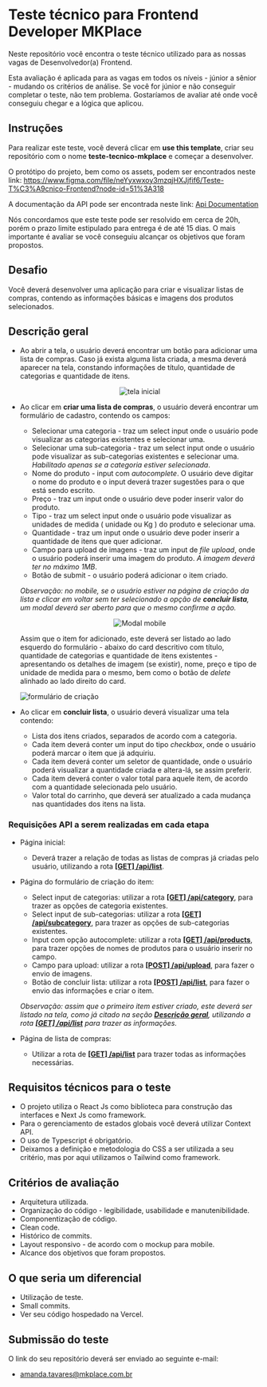 # Teste técnico para Frontend Developer MKPlace

Neste repositório você encontra o teste técnico utilizado para as nossas vagas de Desenvolvedor(a) Frontend.

Esta avaliação é aplicada para as vagas em todos os níveis - júnior a sênior - mudando os critérios de análise.
Se você for júnior e não conseguir completar o teste, não tem problema. Gostaríamos de avaliar até onde você conseguiu chegar e a lógica que aplicou.

## Instruções

Para realizar este teste, você deverá clicar em **use this template**, criar seu repositório com o nome **teste-tecnico-mkplace** e começar a desenvolver.

O protótipo do projeto, bem como os assets, podem ser encontrados neste link: https://www.figma.com/file/neYyxwxoy3mzqjHXJjfif6/Teste-T%C3%A9cnico-Frontend?node-id=51%3A318

A documentação da API pode ser encontrada neste link: [Api Documentation](api-documentation.md)

Nós concordamos que este teste pode ser resolvido em cerca de 20h, porém o prazo limite estipulado para entrega é de até 15 dias. O mais importante é avaliar se você conseguiu alcançar os objetivos que foram propostos.

## Desafio

Você deverá desenvolver uma aplicação para criar e visualizar listas de compras, contendo as informações básicas e imagens dos produtos selecionados.

## Descrição geral

- Ao abrir a tela, o usuário deverá encontrar um botão para adicionar uma lista de compras.
  Caso já exista alguma lista criada, a mesma deverá aparecer na tela, constando informações de título, quantidade de categorias e quantidade de itens.

  <center><img src="public/img/tela_inicial.png" alt="tela inicial"/></center>

- Ao clicar em **criar uma lista de compras**, o usuário deverá encontrar um formulário de cadastro, contendo os campos:

  - Selecionar uma categoria - traz um select input onde o usuário pode visualizar as categorias existentes e selecionar uma.
  - Selecionar uma sub-categoria - traz um select input onde o usuário pode visualizar as sub-categorias existentes e selecionar uma. _Habilitado apenas se a categoria estiver selecionada_.
  - Nome do produto - input com _autocomplete_. O usuário deve digitar o nome do produto e o input deverá trazer sugestões para o que está sendo escrito.
  - Preço - traz um input onde o usuário deve poder inserir valor do produto.
  - Tipo - traz um select input onde o usuário pode visualizar as unidades de medida ( unidade ou Kg ) do produto e selecionar uma.
  - Quantidade - traz um input onde o usuário deve poder inserir a quantidade de itens que quer adicionar.
  - Campo para upload de imagens - traz um input de _file upload_, onde o usuário poderá inserir uma imagem do produto. _A imagem deverá ter no máximo 1MB_.
  - Botão de submit - o usuário poderá adicionar o item criado.

  _Observação: no mobile, se o usuário estiver na página de criação da lista e clicar em voltar sem ter selecionado a opção de **concluir lista**, um modal deverá ser aberto para que o mesmo confirme a ação._

  <center><img src="public/img/mobile_modal.png" alt="Modal mobile"/></center>

  <a id="citacao_item_criado"> Assim que o item for adicionado, este deverá ser listado ao lado esquerdo do formulário - abaixo do card descritivo com título, quantidade de categorias e quantidade de itens existentes - apresentando os detalhes de imagem (se existir), nome, preço e tipo de unidade de medida para o mesmo, bem como o botão de _delete_ alinhado ao lado direito do card. </a>

  ![formulário de criação](public/img/criando_lista.png)

- Ao clicar em **concluir lista**, o usuário deverá visualizar uma tela contendo:
  - Lista dos itens criados, separados de acordo com a categoria.
  - Cada item deverá conter um input do tipo _checkbox_, onde o usuário poderá marcar o item que já adquiriu.
  - Cada item deverá conter um seletor de quantidade, onde o usuário poderá visualizar a quantidade criada e altera-lá, se assim preferir.
  - Cada item deverá conter o valor total para aquele item, de acordo com a quantidade selecionada pelo usuário.
  - Valor total do carrinho, que deverá ser atualizado a cada mudança nas quantidades dos itens na lista.

### Requisições API a serem realizadas em cada etapa

- Página inicial:

  - Deverá trazer a relação de todas as listas de compras já criadas pelo usuário, utilizando a rota [**[GET] /api/list**](api-documentation.md#get_list).

- Página do formulário de criação do item:

  - Select input de categorias: utilizar a rota [**[GET] /api/category**](api-documentation.md#category), para trazer as opções de categoria existentes.
  - Select input de sub-categorias: utilizar a rota [**[GET] /api/subcategory**](api-documentation.md#subcategory), para trazer as opções de sub-categorias existentes.
  - Input com opção autocomplete: utilizar a rota <a href="api-documentation.md#products">**[GET] /api/products**</a>, para trazer opções de nomes de produtos para o usuário inserir no campo.
  - Campo para upload: utilizar a rota [**[POST] /api/upload**](api-documentation.md#upload), para fazer o envio de imagens.
  - Botão de concluir lista: utilizar a rota [**[POST] /api/list**](api-documentation.md#post_list), para fazer o envio das informações e criar o item.

  _Observação: assim que o primeiro item estiver criado, este deverá ser listado na tela, como já citado na seção [**Descrição geral**](#citacao_item_criado), utilizando a rota [**[GET] /api/list**](api-documentation.md#get_list) para trazer as informações._

- Página de lista de compras:
  - Utilizar a rota de [**[GET] /api/list**](api-documentation.md#get_list) para trazer todas as informações necessárias.

## Requisitos técnicos para o teste

- O projeto utiliza o React Js como biblioteca para construção das interfaces e Next Js como framework.
- Para o gerenciamento de estados globais você deverá utilizar Context API.
- O uso de Typescript é obrigatório.
- Deixamos a definição e metodologia do CSS a ser utilizada a seu critério, mas por aqui utilizamos o Tailwind como framework.

## Critérios de avaliação

- Arquitetura utilizada.
- Organização do código - legibilidade, usabilidade e manutenibilidade.
- Componentização de código.
- Clean code.
- Histórico de commits.
- Layout responsivo - de acordo com o mockup para mobile.
- Alcance dos objetivos que foram propostos.

## O que seria um diferencial

- Utilização de teste.
- Small commits.
- Ver seu código hospedado na Vercel.

## Submissão do teste

O link do seu repositório deverá ser enviado ao seguinte e-mail:

- amanda.tavares@mkplace.com.br
